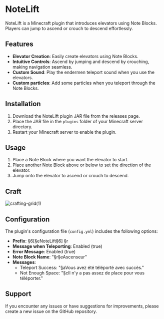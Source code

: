 # NoteLift

NoteLift is a Minecraft plugin that introduces elevators using Note Blocks. Players can jump to ascend or crouch to descend effortlessly.

## Features

- **Elevator Creation**: Easily create elevators using Note Blocks.
- **Intuitive Controls**: Ascend by jumping and descend by crouching, making navigation seamless.
- **Custom Sound**: Play the endermen teleport sound when you use the elevators.
- **Custom particles**: Add some particles when you teleport through the Note Blocks.

## Installation

1. Download the NoteLift plugin JAR file from the releases page.
2. Place the JAR file in the `plugins` folder of your Minecraft server directory.
3. Restart your Minecraft server to enable the plugin.

## Usage

1. Place a Note Block where you want the elevator to start.
2. Place another Note Block above or below to set the direction of the elevator.
3. Jump onto the elevator to ascend or crouch to descend.

## Craft
![crafting-grid(1)](https://github.com/Nistrodev/NoteLift/assets/109731762/ef4654a4-197b-4a44-bf76-26e61208f1bf)

## Configuration

The plugin's configuration file (`config.yml`) includes the following options:

- **Prefix**: §6[§eNoteLift§6] §r
- **Message when Teleporting**: Enabled (true)
- **Error Message**: Enabled (true)
- **Note Block Name**: "§r§eAscenseur"
- **Messages**:
  - Teleport Success: "§aVous avez été téléporté avec succès."
  - Not Enough Space: "§cIl n'y a pas assez de place pour vous téléporter."

## Support

If you encounter any issues or have suggestions for improvements, please create a new issue on the GitHub repository.
